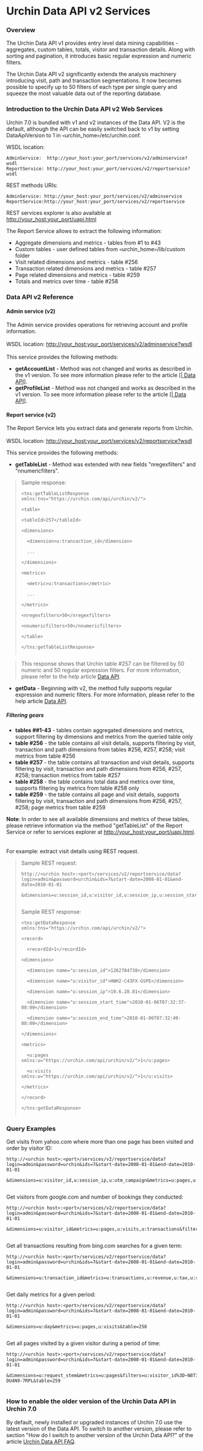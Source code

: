 # Urchin Data API v2 Services #

### Overview ###

The Urchin Data API v1 provides entry level data mining capabilities - aggregates, custom tables, totals, visitor and transaction details. Along with sorting and pagination, it introduces basic regular expression and numeric filters.

The Urchin Data API v2 significantly extends the analysis machinery introducing visit, path and transaction segmentations. It now becomes possible to specify up to 50 filters of each type per single query and squeeze the most valuable data out of the reporting database.

### Introduction to the Urchin Data API v2 Web Services ###

Urchin 7.0 is bundled with v1 and v2 instances of the Data API. V2 is the default, although the API can be easily switched back to v1 by setting DataApiVersion to 1 in `<`urchin\_home`>`/etc/urchin.conf.

WSDL location:
```
AdminService:  http://your_host:your_port/services/v2/adminservice?wsdl
ReportService: http://your_host:your_port/services/v2/reportservice?wsdl   
```
REST methods URIs:
```
AdminService: http://your_host:your_port/services/v2/adminservice
ReportService:http://your_host:your_port/services/v2/reportservice
```
REST services explorer is also available at <font color='blue'><a href='http://your_host:your_port/uapi.html'>http://your_host:your_port/uapi.html</a></font>

The Report Service allows to extract the following information:
  * Aggregate dimensions and metrics - tables from #1 to #43
  * Custom tables - user defined tables from `<`urchin\_home`>`/lib/custom folder
  * Visit related dimensions and metrics - table #256
  * Transaction related dimensions and metrics - table #257
  * Page related dimensions and metrics - table #259
  * Totals and metrics over time - table #258

### Data API v2 Reference ###

#### Admin service (v2) ####

The Admin service provides operations for retrieving account and profile information.<br><br>
WSDL location: <font color='blue'><a href='http://your_host:your_port/services/v2/adminservice?wsdl'>http://your_host:your_port/services/v2/adminservice?wsdl</a></font>
<br><br>
This service provides the following methods:<br>
<ul><li><b>getAccountList</b> - Method was not changed and works as described in the v1 version. To see more information please refer to the article [<a href='https://secure.urchin.com/helpwiki/en/Data_API'>| Data API</a>].<br>
</li><li><b>getProfileList</b> - Method was not changed and works as described in the v1 version. To see more information please refer to the article [<a href='https://secure.urchin.com/helpwiki/en/Data_API'>| Data API</a>].</li></ul>

<h4>Report service (v2)</h4>

The Report Service lets you extract data and generate reports from Urchin.<br><br>
WSDL location: <font color='blue'><a href='http://your_host:your_port/services/v2/reportservice?wsdl'>http://your_host:your_port/services/v2/reportservice?wsdl</a></font>

This service provides the following methods:<br>
<ul><li><b>getTableList</b> - Method was extended with new fields "nregexfilters" and "nnumericfilters".</li></ul>

<blockquote>Sample response:<br>
<pre><code>&lt;tns:getTableListResponse xmlns:tns="https://urchin.com/api/urchin/v2/"&gt;<br>
&lt;table&gt;<br>
&lt;tableId&gt;257&lt;/tableId&gt;<br>
&lt;dimensions&gt;<br>
  &lt;dimension&gt;u:transaction_id&lt;/dimension&gt;<br>
  ...<br>
&lt;/dimensions&gt;<br>
&lt;metrics&gt;<br>
  &lt;metric&gt;u:transactions&lt;/metric&gt;<br>
  ...<br>
&lt;/metrics&gt;<br>
&lt;nregexfilters&gt;50&lt;/nregexfilters&gt;<br>
&lt;nnumericfilters&gt;50&lt;/nnumericfilters&gt;<br>
&lt;/table&gt;<br>
&lt;/tns:getTableListResponse&gt;<br>
</code></pre>
</blockquote><blockquote>This response shows that Urchin table #257 can be filtered by 50 numeric and 50 regular expression filters. For more information, please refer to the help article <a href='https://secure.urchin.com/helpwiki/en/Data_API'>Data API</a>.<br>
</blockquote><ul><li><b>getData</b> - Beginning with v2, the method fully supports regular expression and numeric filters.  For more information, please refer to the help article <a href='https://secure.urchin.com/helpwiki/en/Data_API'>Data API</a>.</li></ul>

<h5>Filtering gears</h5>
<ul><li><b>tables ##1-43</b> - tables contain aggregated dimensions and metrics, support filtering by dimensions and metrics from the queried table only<br>
</li><li><b>table #256</b> - the table contains all visit details, supports filtering by visit, transaction and path dimensions from tables #256, #257, #258; visit metrics from table #256<br>
</li><li><b>table #257</b> - the table contains all transaction and visit details, supports filtering by visit, transaction and path dimensions from #256, #257, #258; transaction metrics from table #257<br>
</li><li><b>table #258</b> - the table contains total data and metrics over time, supports filtering by metrics from table #258 only<br>
</li><li><b>table #259</b> - the table contains all page and visit details, supports filtering by visit, transaction and path dimensions from #256, #257, #258; page metrics from table #259</li></ul>


<b>Note</b>: In order to see all available dimensions and metrics of these tables, please retrieve information via the method "getTableList" of the Report Service or refer to services explorer at <font color='blue'><a href='http://your_host:your_port/uapi.html'>http://your_host:your_port/uapi.html</a></font>.<br>
<br>
<br>
For example: extract visit details using REST request.<br>
<blockquote>Sample REST request:<br>
<pre><code>http://&lt;urchin host&gt;:&lt;port&gt;/services/v2/reportservice/data?login=admin&amp;password=urchin&amp;ids=7&amp;start-date=2008-01-01&amp;end-date=2010-01-01<br>
&amp;dimensions=u:session_id,u:visitor_id,u:session_ip,u:session_start_time,u:session_end_time&amp;metrics=u:pages,u:visits&amp;table=256<br>
</code></pre>
Sample REST response:<br>
<pre><code>&lt;tns:getDataResponse xmlns:tns="https://urchin.com/api/urchin/v2/"&gt;<br>
&lt;record&gt;<br>
  &lt;recordId&gt;1&lt;/recordId&gt; <br>
&lt;dimensions&gt;<br>
  &lt;dimension name="u:session_id"&gt;1262784738&lt;/dimension&gt; <br>
  &lt;dimension name="u:visitor_id"&gt;HWH2-C43FX-GSPE&lt;/dimension&gt; <br>
  &lt;dimension name="u:session_ip"&gt;10.6.28.81&lt;/dimension&gt; <br>
  &lt;dimension name="u:session_start_time"&gt;2010-01-06T07:32:37-08:00&lt;/dimension&gt; <br>
  &lt;dimension name="u:session_end_time"&gt;2010-01-06T07:32:49-08:00&lt;/dimension&gt; <br>
&lt;/dimensions&gt;<br>
&lt;metrics&gt;<br>
  &lt;u:pages xmlns:u="https://urchin.com/api/urchin/v2/"&gt;1&lt;/u:pages&gt; <br>
  &lt;u:visits xmlns:u="https://urchin.com/api/urchin/v2/"&gt;1&lt;/u:visits&gt; <br>
&lt;/metrics&gt;<br>
&lt;/record&gt;<br>
&lt;/tns:getDataResponse&gt;<br>
</code></pre></blockquote>

<h3>Query Examples</h3>
Get visits from yahoo.com where more than one page has been visited and order by visitor ID:<br>
<pre><code>http://&lt;urchin host&gt;:&lt;port&gt;/services/v2/reportservice/data?login=admin&amp;password=urchin&amp;ids=7&amp;start-date=2008-01-01&amp;end-date=2010-01-01<br>
&amp;dimensions=u:visitor_id,u:session_ip,u:utm_campaign&amp;metrics=u:pages,u:visits,u:transactions&amp;sort=u:visitor_id&amp;filters=u:utm_source%3D~yahoo,u:pages%3E1&amp;table=256<br>
</code></pre>
Get visitors from google.com and number of bookings they conducted:<br>
<pre><code>http://&lt;urchin host&gt;:&lt;port&gt;/services/v2/reportservice/data?login=admin&amp;password=urchin&amp;ids=7&amp;start-date=2008-01-01&amp;end-date=2010-01-01<br>
&amp;dimensions=u:visitor_id&amp;metrics=u:pages,u:visits,u:transactions&amp;filters=u:utm_source%3D~google,u:request_stem%3D~cart.html&amp;table=256<br>
</code></pre>
Get all transactions resulting from bing.com searches for a given term:<br>
<pre><code>http://&lt;urchin host&gt;:&lt;port&gt;/services/v2/reportservice/data?login=admin&amp;password=urchin&amp;ids=7&amp;start-date=2008-01-01&amp;end-date=2010-01-01<br>
&amp;dimensions=u:transaction_id&amp;metrics=u:transactions,u:revenue,u:tax,u:shipping,u:items&amp;filters=u:utm_source%3D~msn,u:utm_term%3D~schwag&amp;table=257<br>
</code></pre>
Get daily metrics for a given period:<br>
<pre><code>http://&lt;urchin host&gt;:&lt;port&gt;/services/v2/reportservice/data?login=admin&amp;password=urchin&amp;ids=7&amp;start-date=2008-01-01&amp;end-date=2010-01-01<br>
&amp;dimensions=u:day&amp;metrics=u:pages,u:visits&amp;table=258<br>
</code></pre>
Get all pages visited by a given visitor during a period of time:<br>
<pre><code>http://&lt;urchin host&gt;:&lt;port&gt;/services/v2/reportservice/data?login=admin&amp;password=urchin&amp;ids=7&amp;start-date=2008-01-01&amp;end-date=2010-01-01<br>
&amp;dimensions=u:request_stem&amp;metrics=u:pages&amp;filters=u:visitor_id%3D~N8T3-DU4N9-7RPL&amp;table=259<br>
</code></pre>


<h3>How to enable the older version of the Urchin Data API in Urchin 7.0</h3>

By default, newly installed or upgraded instances of Urchin 7.0 use the latest version of the Data API. To switch to another version, please refer to section "How do I switch to another version of the Urchin Data API?" of the article <a href='https://secure.urchin.com/helpwiki/en/Urchin_Data_API_FAQ'>Urchin Data API FAQ</a>.
